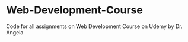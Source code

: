 # Web-Development-Course
Code for all assignments on Web Development Course on Udemy by Dr. Angela 
